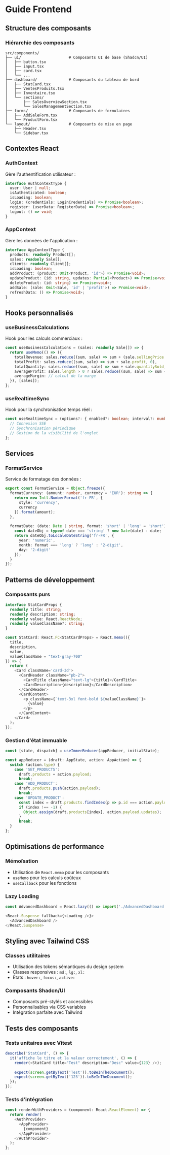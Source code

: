 
# Guide Frontend

## Structure des composants

### Hiérarchie des composants
```
src/components/
├── ui/                     # Composants UI de base (Shadcn/UI)
│   ├── button.tsx
│   ├── input.tsx
│   ├── card.tsx
│   └── ...
├── dashboard/              # Composants du tableau de bord
│   ├── StatCard.tsx
│   ├── VentesProduits.tsx
│   ├── Inventaire.tsx
│   └── sections/
│       ├── SalesOverviewSection.tsx
│       └── SalesManagementSection.tsx
├── forms/                  # Composants de formulaires
│   ├── AddSaleForm.tsx
│   └── ProductForm.tsx
└── layout/                 # Composants de mise en page
    ├── Header.tsx
    └── Sidebar.tsx
```

## Contextes React

### AuthContext
Gère l'authentification utilisateur :
```typescript
interface AuthContextType {
  user: User | null;
  isAuthenticated: boolean;
  isLoading: boolean;
  login: (credentials: LoginCredentials) => Promise<boolean>;
  register: (userData: RegisterData) => Promise<boolean>;
  logout: () => void;
}
```

### AppContext
Gère les données de l'application :
```typescript
interface AppContextType {
  products: readonly Product[];
  sales: readonly Sale[];
  clients: readonly Client[];
  isLoading: boolean;
  addProduct: (product: Omit<Product, 'id'>) => Promise<void>;
  updateProduct: (id: string, updates: Partial<Product>) => Promise<void>;
  deleteProduct: (id: string) => Promise<void>;
  addSale: (sale: Omit<Sale, 'id' | 'profit'>) => Promise<void>;
  refreshData: () => Promise<void>;
}
```

## Hooks personnalisés

### useBusinessCalculations
Hook pour les calculs commerciaux :
```typescript
const useBusinessCalculations = (sales: readonly Sale[]) => {
  return useMemo(() => ({
    totalRevenue: sales.reduce((sum, sale) => sum + (sale.sellingPrice * sale.quantitySold), 0),
    totalProfit: sales.reduce((sum, sale) => sum + sale.profit, 0),
    totalQuantity: sales.reduce((sum, sale) => sum + sale.quantitySold, 0),
    averageProfit: sales.length > 0 ? sales.reduce((sum, sale) => sum + sale.profit, 0) / sales.length : 0,
    averageMargin: // calcul de la marge
  }), [sales]);
};
```

### useRealtimeSync
Hook pour la synchronisation temps réel :
```typescript
const useRealtimeSync = (options?: { enabled?: boolean; interval?: number }) => {
  // Connexion SSE
  // Synchronisation périodique
  // Gestion de la visibilité de l'onglet
};
```

## Services

### FormatService
Service de formatage des données :
```typescript
export const FormatService = Object.freeze({
  formatCurrency: (amount: number, currency = 'EUR'): string => {
    return new Intl.NumberFormat('fr-FR', {
      style: 'currency',
      currency
    }).format(amount);
  },
  
  formatDate: (date: Date | string, format: 'short' | 'long' = 'short'): string => {
    const dateObj = typeof date === 'string' ? new Date(date) : date;
    return dateObj.toLocaleDateString('fr-FR', {
      year: 'numeric',
      month: format === 'long' ? 'long' : '2-digit',
      day: '2-digit'
    });
  }
});
```

## Patterns de développement

### Composants purs
```typescript
interface StatCardProps {
  readonly title: string;
  readonly description: string;
  readonly value: React.ReactNode;
  readonly valueClassName?: string;
}

const StatCard: React.FC<StatCardProps> = React.memo(({ 
  title, 
  description, 
  value, 
  valueClassName = "text-gray-700" 
}) => {
  return (
    <Card className='card-3d'>
      <CardHeader className="pb-2">
        <CardTitle className="text-lg">{title}</CardTitle>
        <CardDescription>{description}</CardDescription>
      </CardHeader>
      <CardContent>
        <p className={`text-3xl font-bold ${valueClassName}`}>
          {value}
        </p>
      </CardContent>
    </Card>
  );
});
```

### Gestion d'état immuable
```typescript
const [state, dispatch] = useImmerReducer(appReducer, initialState);

const appReducer = (draft: AppState, action: AppAction) => {
  switch (action.type) {
    case 'SET_PRODUCTS':
      draft.products = action.payload;
      break;
    case 'ADD_PRODUCT':
      draft.products.push(action.payload);
      break;
    case 'UPDATE_PRODUCT':
      const index = draft.products.findIndex(p => p.id === action.payload.id);
      if (index !== -1) {
        Object.assign(draft.products[index], action.payload.updates);
      }
      break;
  }
};
```

## Optimisations de performance

### Mémoïsation
- Utilisation de `React.memo` pour les composants
- `useMemo` pour les calculs coûteux
- `useCallback` pour les fonctions

### Lazy Loading
```typescript
const AdvancedDashboard = React.lazy(() => import('./AdvancedDashboard'));

<React.Suspense fallback={<Loading />}>
  <AdvancedDashboard />
</React.Suspense>
```

## Styling avec Tailwind CSS

### Classes utilitaires
- Utilisation des tokens sémantiques du design system
- Classes responsives : `md:`, `lg:`, `xl:`
- États : `hover:`, `focus:`, `active:`

### Composants Shadcn/UI
- Composants pré-stylés et accessibles
- Personnalisables via CSS variables
- Intégration parfaite avec Tailwind

## Tests des composants

### Tests unitaires avec Vitest
```typescript
describe('StatCard', () => {
  it('affiche le titre et la valeur correctement', () => {
    render(<StatCard title="Test" description="Desc" value={123} />);
    
    expect(screen.getByText('Test')).toBeInTheDocument();
    expect(screen.getByText('123')).toBeInTheDocument();
  });
});
```

### Tests d'intégration
```typescript
const renderWithProviders = (component: React.ReactElement) => {
  return render(
    <AuthProvider>
      <AppProvider>
        {component}
      </AppProvider>
    </AuthProvider>
  );
};
```
